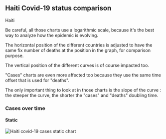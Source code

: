 ## Haiti Covid-19 status comparison 

Haiti



Be careful, all those charts use a logarithmic scale, because it's the best way to analyze how the epidemic is evolving.
 
The horizontal position of the different countries is adjusted to have the same fix number of deaths at the position in the graph, for comparison purpose.

The vertical position of the different curves is of course impacted too.

"Cases" charts are even more affected too because they use the same time offset that is used for "deaths".

The only important thing to look at in those charts is the slope of the curve : the steeper the curve, the shorter the "cases" and "deaths" doubling time.



 
### Cases over time
 
#### Static
![Haiti covid-19 cases static chart](https://raw.githubusercontent.com/madlag/coronavirus_study/master/notebooks/graphs/2020-03-20/countries/Haiti/2020-03-20_Haiti_deaths.png "Haiti covid-19 cases static chart")   

